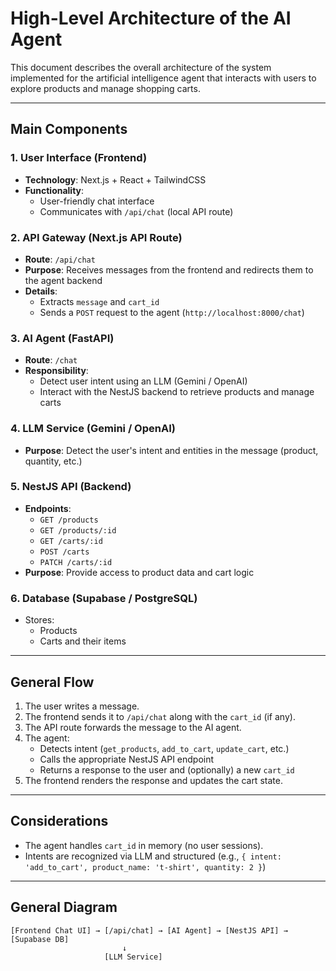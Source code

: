 # High-Level Architecture of the AI Agent

This document describes the overall architecture of the system implemented for the artificial intelligence agent that interacts with users to explore products and manage shopping carts.

---

## Main Components

### 1. **User Interface (Frontend)**

* **Technology**: Next.js + React + TailwindCSS  
* **Functionality**:
  * User-friendly chat interface  
  * Communicates with `/api/chat` (local API route)

### 2. **API Gateway (Next.js API Route)**

* **Route**: `/api/chat`  
* **Purpose**: Receives messages from the frontend and redirects them to the agent backend  
* **Details**:
  * Extracts `message` and `cart_id`  
  * Sends a `POST` request to the agent (`http://localhost:8000/chat`)

### 3. **AI Agent (FastAPI)**

* **Route**: `/chat`  
* **Responsibility**:
  * Detect user intent using an LLM (Gemini / OpenAI)  
  * Interact with the NestJS backend to retrieve products and manage carts

### 4. **LLM Service (Gemini / OpenAI)**

* **Purpose**: Detect the user's intent and entities in the message (product, quantity, etc.)

### 5. **NestJS API (Backend)**

* **Endpoints**:
  * `GET /products`  
  * `GET /products/:id`  
  * `GET /carts/:id`
  * `POST /carts`
  * `PATCH /carts/:id`
* **Purpose**: Provide access to product data and cart logic

### 6. **Database (Supabase / PostgreSQL)**

* Stores:
  * Products  
  * Carts and their items

---

## General Flow

1. The user writes a message.  
2. The frontend sends it to `/api/chat` along with the `cart_id` (if any).  
3. The API route forwards the message to the AI agent.  
4. The agent:
   * Detects intent (`get_products`, `add_to_cart`, `update_cart`, etc.)  
   * Calls the appropriate NestJS API endpoint  
   * Returns a response to the user and (optionally) a new `cart_id`
5. The frontend renders the response and updates the cart state.

---

## Considerations

* The agent handles `cart_id` in memory (no user sessions).  
* Intents are recognized via LLM and structured (e.g., `{ intent: 'add_to_cart', product_name: 't-shirt', quantity: 2 }`)

---

## General Diagram

```
[Frontend Chat UI] → [/api/chat] → [AI Agent] → [NestJS API] → [Supabase DB]
                         ↓
                     [LLM Service]
```
